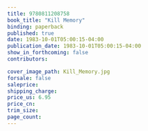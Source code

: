 ```yaml
---
title: 9780811208758
book_title: "Kill Memory"
binding: paperback
published: true
date: 1983-10-01T05:00:15-04:00
publication_date: 1983-10-01T05:00:15-04:00
show_in_forthcoming: false
contributors:

cover_image_path: Kill_Memory.jpg
forsale: false
saleprice:
shipping_charge:
price_us: 6.95
price_cn:
trim_size:
page_count:
---
```


